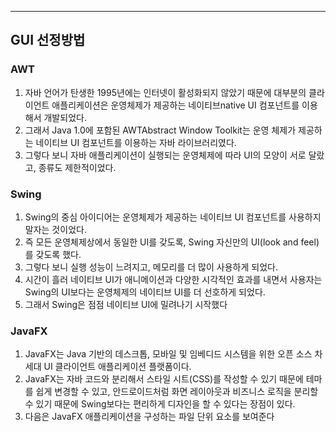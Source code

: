 ---
## GUI 선정방법

### AWT

1. 자바 언어가 탄생한 1995년에는 인터넷이 활성화되지 않았기 때문에 대부분의 클라이언트 애플리케이션은 운영체제가 제공하는 네이티브native UI 컴포넌트를 이용해서 개발되었다. 
2. 그래서 Java 1.0에 포함된 AWTAbstract Window Toolkit는 운영 체제가 제공하는 네이티브 UI 컴포넌트를 이용하는 자바 라이브러리였다. 
3. 그렇다 보니 자바 애플리케이션이 실행되는 운영체제에 따라 UI의 모양이 서로 달랐고, 종류도 제한적이었다.

### Swing

1. Swing의 중심 아이디어는 운영체제가 제공하는 네이티브 UI 컴포넌트를 사용하지 말자는 것이었다. 
2. 즉 모든 운영체제상에서 동일한 UI를 갖도록, Swing 자신만의 UI(look and feel)를 갖도록 했다. 
3. 그렇다 보니 실행 성능이 느려지고, 메모리를 더 많이 사용하게 되었다. 
4. 시간이 흘러 네이티브 UI가 애니메이션과 다양한 시각적인 효과를 내면서 사용자는 Swing의 UI보다는 운영체제의 네이티브 UI를 더 선호하게 되었다.
5. 그래서 Swing은 점점 네이티브 UI에 밀려나기 시작했다

### JavaFX

1. JavaFX는 Java 기반의 데스크톱, 모바일 및 임베디드 시스템을 위한 오픈 소스 차세대 UI 클라이언트 애플리케이션 플랫폼이다.
2. JavaFX는 자바 코드와 분리해서 스타일 시트(CSS)를 작성할 수 있기 때문에 테마를 쉽게 변경할 수 있고, 안드로이드처럼 화면 레이아웃과 비즈니스 로직을 분리할 수 있기 때문에 Swing보다는 편리하게 디자인을 할 수 있다는 장점이 있다.
3. 다음은 JavaFX 애플리케이션을 구성하는 파일 단위 요소를 보여준다
